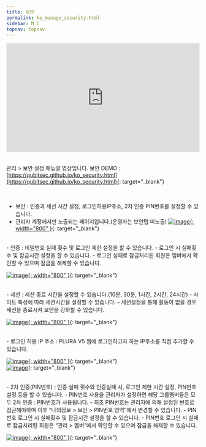 ```yaml
---
title: 보안
permalink: ko_manage_security.html
sidebar: M_C
topnav: topnav
---
```


 <style>.embed-container { position: relative; padding-bottom: 56.25%; height: 0; overflow: hidden; max-width: 100%; } .embed-container iframe, .embed-container object, .embed-container embed { position: absolute; top: 0; left: 0; width: 100%; height: 100%; }</style><div class='embed-container'><iframe src='https://www.youtube.com/embed/NbaEKIuQqa0' frameborder='0' allowfullscreen></iframe></div>

<br />

관리 > 보안 설정 매뉴얼 영상입니다. 보안 DEMO : [https://qubitsec.github.io/ko_security.html](https://qubitsec.github.io/ko_security.html){: target="_blank"}


<br />

- 보안 : 인증과 세션 시간 설정, 로그인허용IP주소, 2차 인증 PIN번호를 설정할 수 있습니다.   
- 관리자 계정에서만 노출되는 페이지입니다.(운영자는 보안탭 미노출)
 [![image](/docs/images/Manual/common/manage/security/1.png){: width="800" }](/docs/images/Manual/common/manage/security/1.png){: target="_blank"}

<br />
- 인증 : 비밀번호 실패 횟수 및 로그인 제한 설정을 할 수 있습니다.
- 로그인 시 실패횟수 및 잠금시간 설정을 할 수 있습니다.
- 로그인 실패로 잠금처리된 회원은 멤버에서 확인할 수 있으며 잠금을 해제할 수 있습니다.
 
[![image](/docs/images/Manual/common/manage/security/2.png){: width="800" }](/docs/images/Manual/common/manage/security/2.png){: target="_blank"}

<br />
- 세션 : 세션 종료 시간을 설정할 수 있습니다.(10분, 30분, 1시간, 2시간, 24시간)
- 사이트 특성에 따라 세션시간을 설정할 수 있습니다.
- 세션설정을 통해 활동이 없을 경우 세션을 종료시켜 보안을 강화할 수 있습니다.
 
[![image](/docs/images/Manual/common/manage/security/3.png){: width="800" }](/docs/images/Manual/common/manage/security/3.png){: target="_blank"}

<br />
- 로그인 허용 IP 주소 : PLURA V5 웹에 로그인하고자 하는 IP주소를 직접 추가할 수 있습니다.

 [![image](/docs/images/Manual/common/manage/security/4.png){: width="800" }](/docs/images/Manual/common/manage/security/4.png){: target="_blank"}   
 [![image](/docs/images/Manual/common/manage/security/5.png)](/docs/images/Manual/common/manage/security/5.png){: target="_blank"}

<br />
- 2차 인증(PIN번호) : 인증 실패 횟수와 인증실패 시, 로그인 제한 시간 설정, PIN번호 설정 등을 할 수 있습니다.
- PIN번호 사용을 관리자가 설정하면 해당 그룹멤버들은 모두 2차 인증 : PIN번호가 사용됩니다.
- 최초 PIN번호는 관리자에 의해 설정된 번호로 접근해야하며 이후 “나의정보 > 보안 > PIN번호 영역”에서 변경할 수 있습니다.
- PIN번호 로그인 시 실패횟수 및 잠금시간 설정을 할 수 있습니다.
- PIN번호 로그인 시 실패로 잠금처리된 회원은 “관리 > 멤버”에서 확인할 수 있으며 잠금을 해제할 수 있습니다.

 [![image](/docs/images/Manual/common/manage/security/6.png){: width="800" }](/docs/images/Manual/common/manage/security/6.png){: target="_blank"}
